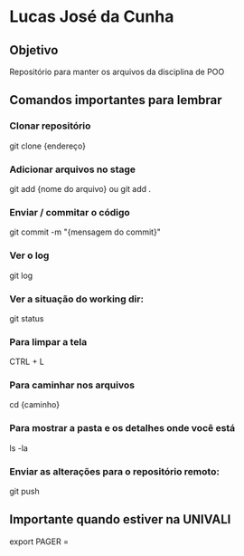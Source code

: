 # Lucas José da Cunha

## Objetivo
Repositório para manter os arquivos da disciplina de POO

## Comandos importantes para lembrar
### Clonar repositório
git clone {endereço}

### Adicionar arquivos no stage
git add {nome do arquivo}
ou
git add .

### Enviar / commitar o código
git commit -m "{mensagem do commit}"

### Ver o log
git log

### Ver a situação do working dir:
git status

### Para limpar a tela
CTRL + L 

### Para caminhar nos arquivos
cd {caminho}

### Para mostrar a pasta e os detalhes onde você está
ls -la

### Enviar as alterações para o repositório remoto:
git push

## Importante quando estiver na UNIVALI
export PAGER = 